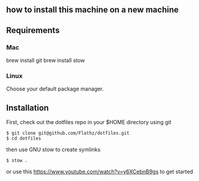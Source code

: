 ## how to install this machine on a new machine

## Requirements

### Mac

brew install git
brew install stow

### Linux

Choose your default package manager.


## Installation


First, check out the dotfiles repo in your $HOME directory using git

```
$ git clone git@github.com/Flathz/dotfiles.git
$ cd dotfiles
```

then use GNU stow to create symlinks

```
$ stow .
```

or use this https://www.youtube.com/watch?v=y6XCebnB9gs to get started
